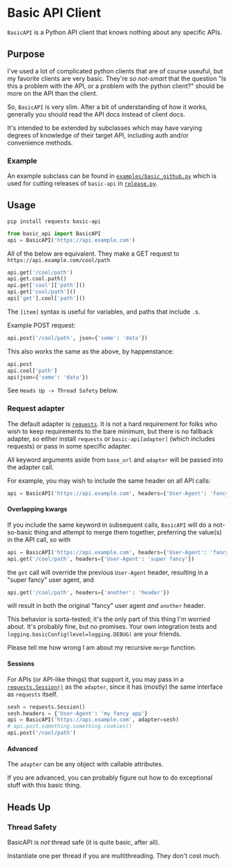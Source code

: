 # Basic API Client

`BasicAPI` is a Python API client that knows nothing about any specific APIs.

## Purpose

I've used a lot of complicated python clients that are of course useuful,
but my favorite clients are very basic.  They're _so not-smart_ that the question
"Is this a problem with the API, or a problem with the python client?"
should be more on the API than the client.

So, `BasicAPI` is very slim.  After a bit of understanding of how it works,
generally you should read the API docs instead of client docs.

It's intended to be extended by subclasses which may have varying degrees
of knowledge of their target API, including auth and/or convenience methods.

### Example

An example subclass can be found in
[`examples/basic_github.py`](https://github.com/gulducat/basic-api/blob/master/examples/basic_github.py)
which is used for cutting releases of `basic-api` in
[`release.py`](https://github.com/gulducat/basic-api/blob/master/release.py).

## Usage

```
pip install requests basic-api
```

```python
from basic_api import BasicAPI
api = BasicAPI('https://api.example.com')
```

All of the below are equivalent.
They make a GET request to `https://api.example.com/cool/path`

```python
api.get('/cool/path')
api.get.cool.path()
api.get['cool']['path']()
api.get['cool/path']()
api['get'].cool['path']()
```

The `[item]` syntax is useful for variables, and paths that include `.`s.

Example POST request:

```python
api.post('/cool/path', json={'some': 'data'})
```

This also works the same as the above, by happenstance:

```python
api.post
api.cool['path']
api(json={'some': 'data'})
```

See `Heads Up -> Thread Safety` below.

### Request adapter

The default adapter is [`requests`](https://requests.readthedocs.io/).
It is not a hard requirement for folks who wish to keep requirements to the bare minimum,
but there is no fallback adapter, so either install `requests`
or `basic-api[adapter]` (which includes requests) or pass in some specific adapter.

All keyword arguments aside from `base_url` and `adapter`
will be passed into the adapter call.

For example, you may wish to include the same header on all API calls:

```python
api = BasicAPI('https://api.example.com', headers={'User-Agent': 'fancy'})
```

#### Overlapping kwargs

If you include the same keyword in subsequent calls,
`BasicAPI` will do a not-so-basic thing and attempt to merge them together,
preferring the value(s) in the API call, so with

```python
api = BasicAPI('https://api.example.com', headers={'User-Agent': 'fancy'})
api.get('/cool/path', headers={'User-Agent': 'super fancy'})
```

the `get` call will override the previous `User-Agent` header,
resulting in a "super fancy" user agent, and

```python
api.get('/cool/path', headers={'another': 'header'})
```

will result in both the original "fancy" user agent _and_ `another` header.

This behavior is sorta-tested; it's the only part of this thing I'm worried about.
It's probably fine, but no promises.  Your own integration tests
and `logging.basicConfig(level=logging.DEBUG)` are your friends.

Please tell me how wrong I am about my recursive `merge` function.

#### Sessions

For APIs (or API-like things) that support it, you may pass in a
[`requests.Session()`](https://2.python-requests.org/en/master/user/advanced/#session-objects)
as the `adapter`, since it has (mostly) the same interface as `requests` itself.

```python
sesh = requests.Session()
sesh.headers = {'User-Agent': 'my fancy app'}
api = BasicAPI('https://api.example.com', adapter=sesh)
# api.post.something.something.cookies()
api.post('/cool/path')
```

#### Advanced

The `adapter` can be any object with callable attributes.

If you are advanced, you can probably figure out how to do exceptional stuff with this basic thing.

## Heads Up

### Thread Safety

BasicAPI is _not_ thread safe (it is quite basic, after all).

Instantiate one per thread if you are multithreading.
They don't cost much.
